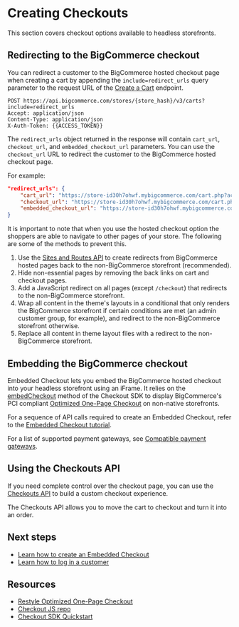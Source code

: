 # Creating Checkouts



This section covers checkout options available to headless storefronts.

## Redirecting to the BigCommerce checkout

You can redirect a customer to the BigCommerce hosted checkout page when creating a cart by appending the `include=redirect_urls` query parameter to the request URL of the [Create a Cart](/api-reference/store-management/carts/cart/createacart) endpoint.

```http
POST https://api.bigcommerce.com/stores/{store_hash}/v3/carts?include=redirect_urls
Accept: application/json
Content-Type: application/json
X-Auth-Token: {{ACCESS_TOKEN}}
```

The `redirect_urls` object returned in the response will contain `cart_url`, `checkout_url`, and `embedded_checkout_url` parameters. You can use the `checkout_url` URL to redirect the customer to the BigCommerce hosted checkout page.

For example:

```json
"redirect_urls": {
    "cart_url": "https://store-id30h7ohwf.mybigcommerce.com/cart.php?action=load&id=1687e279-6813-44a8-aee7-1cbe4c01297c&token=cb6d14d60b724cd844b3f21ccaaaa69d66f3fdb327baea08dfb176c15e0dcc4f",
    "checkout_url": "https://store-id30h7ohwf.mybigcommerce.com/cart.php?action=loadInCheckout&id=1687e279-6813-44a8-aee7-1cbe4c01297c&token=cb6d14d60b724cd844b3f21ccaaaa69d66f3fdb327baea08dfb176c15e0dcc4f",
    "embedded_checkout_url": "https://store-id30h7ohwf.mybigcommerce.com/cart.php?embedded=1&action=loadInCheckout&id=1687e279-6813-44a8-aee7-1cbe4c01297c&token=cb6d14d60b724cd844b3f21ccaaaa69d66f3fdb327baea08dfb176c15e0dcc4f"
}
```

It is important to note that when you use the hosted checkout option the shoppers are able to navigate to other pages of your store. The following are some of the methods to prevent this.

1. Use the [Sites and Routes API](/api-reference/store-management/sites) to create redirects from BigCommerce hosted pages back to the non-BigCommerce storefront (recommended).
2. Hide non-essential pages by removing the back links on cart and checkout pages.
3. Add a JavaScript redirect on all pages (except `/checkout`) that redirects to the non-BigCommerce storefront.
4. Wrap all content in the theme's layouts in a conditional that only renders the BigCommerce storefront if certain conditions are met (an admin customer group, for example), and redirect to the non-BigCommerce storefront otherwise.
5. Replace all content in theme layout files with a redirect to the non-BigCommerce storefront.

## Embedding the BigCommerce checkout

Embedded Checkout lets you embed the BigCommerce hosted checkout into your headless storefront using an iFrame. It relies on the [embedCheckout](https://github.com/bigcommerce/checkout-sdk-js/blob/master/docs/README.md#embedcheckout) method of the Checkout SDK to display BigCommerce's PCI compliant [Optimized One-Page Checkout](https://support.bigcommerce.com/s/article/Optimized-Single-Page-Checkout?language=en_US) on non-native storefronts. 

For a sequence of API calls required to create an Embedded Checkout, refer to the [Embedded Checkout tutorial](/api-docs/storefronts/embedded-checkout/embedded-checkout-tutorial). 

For a list of supported payment gateways, see [Compatible payment gateways](/api-docs/store-management/payment-processing#compatible-payment-gateways).

## Using the Checkouts API

If you need complete control over the checkout page, you can use the [Checkouts API](/api-reference/store-management/checkouts) to build a custom checkout experience. 

The Checkouts API allows you to move the cart to checkout and turn it into an order.

## Next steps

- [Learn how to create an Embedded Checkout](/api-docs/storefronts/embedded-checkout/embedded-checkout-tutorial)
- [Learn how to log in a customer](/api-docs/storefronts/guide/customers)

## Resources

- [Restyle Optimized One-Page Checkout](/stencil-docs/customizing-checkout/optimized-one-page-checkout)
- [Checkout JS repo](https://github.com/bigcommerce/checkout-js)
- [Checkout SDK Quickstart](/stencil-docs/customizing-checkout/checkout-sdk-quickstart)
